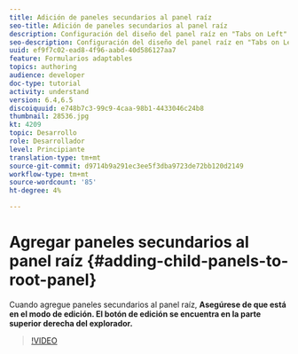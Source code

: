 ```yaml
---
title: Adición de paneles secundarios al panel raíz
seo-title: Adición de paneles secundarios al panel raíz
description: Configuración del diseño del panel raíz en "Tabs on Left" (Tabulaciones a la izquierda) y adición de paneles secundarios al panel raíz.
seo-description: Configuración del diseño del panel raíz en "Tabs on Left" (Tabulaciones a la izquierda) y adición de paneles secundarios al panel raíz.
uuid: ef9f7c02-ead8-4f96-aabd-40d586127aa7
feature: Formularios adaptables
topics: authoring
audience: developer
doc-type: tutorial
activity: understand
version: 6.4,6.5
discoiquuid: e748b7c3-99c9-4caa-98b1-4433046c24b8
thumbnail: 28536.jpg
kt: 4209
topic: Desarrollo
role: Desarrollador
level: Principiante
translation-type: tm+mt
source-git-commit: d9714b9a291ec3ee5f3dba9723de72bb120d2149
workflow-type: tm+mt
source-wordcount: '85'
ht-degree: 4%

---
```



# Agregar paneles secundarios al panel raíz {#adding-child-panels-to-root-panel}

Cuando agregue paneles secundarios al panel raíz, **Asegúrese de que está en el modo de edición. El botón de edición se encuentra en la parte superior derecha del explorador.**


>[!VIDEO](https://video.tv.adobe.com/v/28536?quality=9&learn=on)

